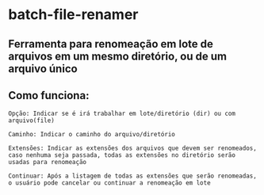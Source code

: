 # batch-file-renamer

## Ferramenta para renomeação em lote de arquivos em um mesmo diretório, ou de um arquivo único

## Como funciona:

    Opção: Indicar se é irá trabalhar em lote/diretório (dir) ou com arquivo(file)

    Caminho: Indicar o caminho do arquivo/diretório

    Extensões: Indicar as extensões dos arquivos que devem ser renomeados, caso nenhuma seja passada, todas as extensões no diretório serão usadas para renomeação

    Continuar: Após a listagem de todas as extensões que serão renomeadas, o usuário pode cancelar ou continuar a renomeação em lote
